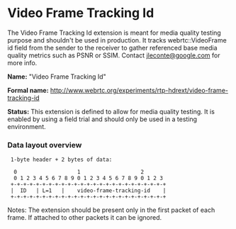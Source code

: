 # Video Frame Tracking Id

The Video Frame Tracking Id extension is meant for media quality testing
purpose and shouldn't be used in production. It tracks webrtc::VideoFrame id
field from the sender to the receiver to gather referenced base media quality
metrics such as PSNR or SSIM.
Contact <jleconte@google.com> for more info.

**Name:** "Video Frame Tracking Id"

**Formal name:**
<http://www.webrtc.org/experiments/rtp-hdrext/video-frame-tracking-id>

**Status:** This extension is defined to allow for media quality testing. It is
enabled by using a field trial and should only be used in a testing environment.

### Data layout overview
     1-byte header + 2 bytes of data:

      0                   1                   2
      0 1 2 3 4 5 6 7 8 9 0 1 2 3 4 5 6 7 8 9 0 1 2 3
     +-+-+-+-+-+-+-+-+-+-+-+-+-+-+-+-+-+-+-+-+-+-+-+-+
     |  ID   | L=1   |    video-frame-tracking-id    |
     +-+-+-+-+-+-+-+-+-+-+-+-+-+-+-+-+-+-+-+-+-+-+-+-+

Notes: The extension should be present only in the first packet of each frame.
If attached to other packets it can be ignored.